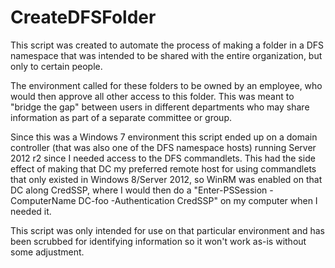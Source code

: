 # CreateDFSFolder

This script was created to automate the process of making a folder in a DFS namespace that was intended to be shared with the entire organization, but only to certain people.

The environment called for these folders to be owned by an employee, who would then approve all other access to this folder. This was meant to "bridge the gap" between users in different departments who may share information as part of a separate committee or group.

Since this was a Windows 7 environment this script ended up on a domain controller (that was also one of the DFS namespace hosts) running Server 2012 r2 since I needed access to the DFS commandlets. This had the side effect of making that DC my preferred remote host for using commandlets that only existed in Windows 8/Server 2012, so WinRM was enabled on that DC along CredSSP, where I would then do a "Enter-PSSession -ComputerName DC-foo -Authentication CredSSP" on my computer when I needed it.

This script was only intended for use on that particular environment and has been scrubbed for identifying information so it won't work as-is without some adjustment.